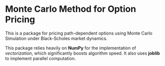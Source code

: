 # Monte Carlo Method for Option Pricing

This is a package for pricing
path-dependent options using Monte Carlo Simulation
under Black-Scholes market dynamics.

This package relies heavily on **NumPy** for the implementation
of *vectorization*, which significantly boosts algorithm
speed. It also uses **joblib** to implement parallel computation.
